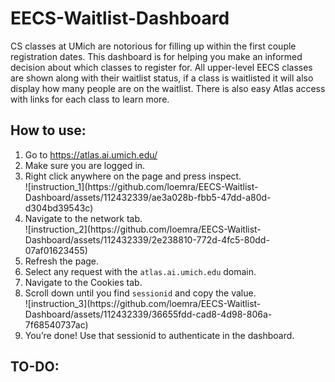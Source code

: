 # EECS-Waitlist-Dashboard

CS classes at UMich are notorious for filling up within the first couple registration dates. This dashboard is for helping you make an informed decision about which classes to register for. All upper-level EECS classes are shown along with their waitlist status, if a class is waitlisted it will also display how many people are on the waitlist. There is also easy Atlas access with links for each class to learn more.

## How to use:
<ol>
    <li>Go to <a href="https://atlas.ai.umich.edu/" target="_blank">https://atlas.ai.umich.edu/</a></li>
    <li>Make sure you are logged in.</li>
    <li>Right click anywhere on the page and press inspect.<br></li>
    ![instruction_1](https://github.com/loemra/EECS-Waitlist-Dashboard/assets/112432339/ae3a028b-fbb5-47dd-a80d-d304bd39543c)
    <li>Navigate to the network tab.<br></li>
    ![instruction_2](https://github.com/loemra/EECS-Waitlist-Dashboard/assets/112432339/2e238810-772d-4fc5-80dd-07af01623455)
    <li>Refresh the page.</li>
    <li>Select any request with the <code>atlas.ai.umich.edu</code> domain.</li>
    <li>Navigate to the Cookies tab.</li>
    <li>Scroll down until you find <code>sessionid</code> and copy the value.<br></li>
    ![instruction_3](https://github.com/loemra/EECS-Waitlist-Dashboard/assets/112432339/36655fdd-cad8-4d98-806a-7f68540737ac)
    <li>You’re done! Use that sessionid to authenticate in the dashboard.</li>
</ol>


## TO-DO:
